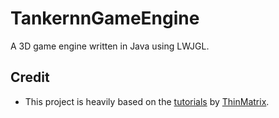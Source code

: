# TankernnGameEngine

A 3D game engine written in Java using LWJGL.

## Credit
- This project is heavily based on the [tutorials](https://www.youtube.com/playlist?list=PLRIWtICgwaX0u7Rf9zkZhLoLuZVfUksDP) by [ThinMatrix](https://www.youtube.com/user/ThinMatrix).
